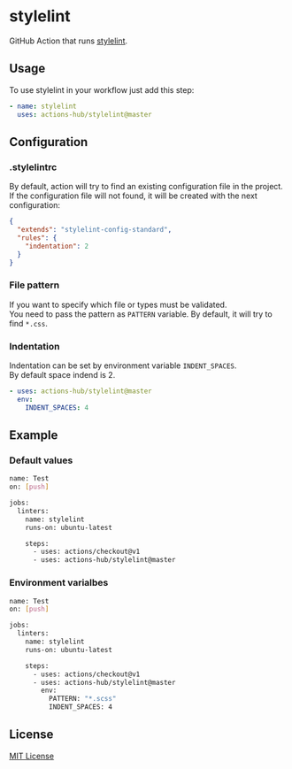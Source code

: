 # stylelint
GitHub Action that runs [stylelint](https://stylelint.io).

## Usage
To use stylelint in your workflow just add this step:

```yaml
- name: stylelint 
  uses: actions-hub/stylelint@master
```

## Configuration
### .stylelintrc
By default, action will try to find an existing configuration file in the project.  
If the configuration file will not found, it will be created with the next configuration:

```json
{
  "extends": "stylelint-config-standard",
  "rules": {
    "indentation": 2
  }
}
```

### File pattern
If you want to specify which file or types must be validated.  
You need to pass the pattern as `PATTERN` variable.
By default, it will try to find `*.css`.


### Indentation
Indentation can be set by environment variable `INDENT_SPACES`.  
By default space indend is 2.

```yaml
- uses: actions-hub/stylelint@master
  env:
    INDENT_SPACES: 4
```

## Example

### Default values
```bash
name: Test
on: [push]

jobs:
  linters:
    name: stylelint
    runs-on: ubuntu-latest

    steps:
      - uses: actions/checkout@v1
      - uses: actions-hub/stylelint@master
```

### Environment varialbes
```bash
name: Test
on: [push]

jobs:
  linters:
    name: stylelint
    runs-on: ubuntu-latest

    steps:
      - uses: actions/checkout@v1
      - uses: actions-hub/stylelint@master
        env:
          PATTERN: "*.scss"
          INDENT_SPACES: 4
```

## License
[MIT License](https://github.com/actions-hub/stylelint/blob/master/LICENSE)
